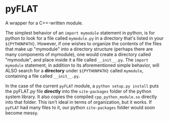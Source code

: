 #  pyFLAT

A wrapper for a C++-written module.  


The simplest behavior of an `import mymodule` statement in python, is for python to look for a file called `mymodule.py` in a directory that's listed in your `${PYTHONPATH}`.  However, if one wishes to organize the contents of the files that make up "mymodule" into a directory structure (perhaps there are many components of mymodule), one would create a directory called "mymodule", and place inside it a file called `__init__.py`.  The `import mymodule` statement, in addition to its aforementioned simple behavior, will ALSO search for a __directory__ under `${PYTHONPATH}` called `mymodule`, containing a file called `__init__.py`.

In the case of the current `pyFLAT` module, a `python setup.py install` puts the pyFLAT.py file __directly__ into the `site-packages` folder of the python system library.  It also copies the compiled `cpp_python_module.so` directly into that folder.  This isn't ideal in terms of organization, but it works.  If `pyFLAT` had many files to it, our python `site-packages` folder would soon become messy.